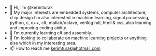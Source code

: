 - 👋 Hi, I’m @kerimturak
- 👀 My major interests are embedded systems, computer architecture, chip design.I’m also interested in machine learning, signal processing, python, c, c++, c#, matlab/octave, verilog hdl, html & css, also learning and improving coding ability.
- 🌱 I’m currently learning c# and assembly.
- 💞️ I’m looking to collaborate on machine learning projects or anything else which in my interesting area.
- 📫 How to reach me kerimturak@hotmail.com

<!---
kerimturak/kerimturak is a ✨ special ✨ repository because its `README.md` (this file) appears on your GitHub profile.
You can click the Preview link to take a look at your changes.
--->
